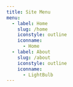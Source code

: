 ```yaml
---
title: Site Menu
menu:
  - label: Home
    slug: /home
    iconstyle: outline
    iconname:
      - Home
  - label: About
    slug: /about
    iconstyle: outline
    iconname:
      - LightBulb
---
```

